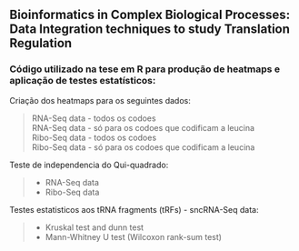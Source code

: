 ## **Bioinformatics in Complex Biological Processes: Data Integration techniques to study Translation Regulation**  

### Código utilizado na tese em R para produção de heatmaps e aplicação de testes estatísticos:

Criação dos heatmaps para os seguintes dados:  
> RNA-Seq data - todos os codoes  
> RNA-Seq data - só para os codoes que codificam a leucina  
> Ribo-Seq data - todos os codoes  
> Ribo-Seq data - só para os codoes que codificam a leucina  

Teste de independencia do Qui-quadrado:  
> - RNA-Seq data  
> - Ribo-Seq data  

Testes estatisticos aos tRNA fragments (tRFs) - sncRNA-Seq data:  
> - Kruskal test and dunn test  
> - Mann-Whitney U test (Wilcoxon rank-sum test)  

